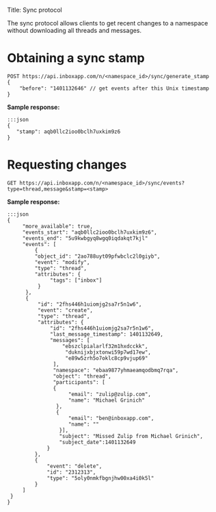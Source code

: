 Title: Sync protocol

The sync protocol allows clients to get recent changes to a namespace without
downloading all threads and messages.


# Obtaining a sync stamp

    POST https://api.inboxapp.com/n/<namespace_id>/sync/generate_stamp
    {
        "before": "1401132646" // get events after this Unix timestamp
    }

**Sample response:**
```
:::json
{
   "stamp": aqb0llc2ioo0bclh7uxkim9z6
}
```

# Requesting changes

    GET https://api.inboxapp.com/n/<namespace_id>/sync/events?type=thread,message&stamp=<stamp>

**Sample response:**
```
:::json
{
     "more_available": true,
     "events_start": "aqb0llc2ioo0bclh7uxkim9z6",
     "events_end": "5u9kwbgyq8wgq0iqdakqt7kjl"
     "events": [
         {
         "object_id": "2ao788uyt09pfwbclc2l0giyb",
         "event": "modify",
         "type": "thread",
         "attributes": {
              "tags": ["inbox"]
          }
      },
      {
          "id": "2fhs446h1uiomjg2sa7r5n1w6",
          "event": "create",
          "type": "thread",
          "attributes": {
              "id": "2fhs446h1uiomjg2sa7r5n1w6",
              "last_message_timestamp": 1401132649,
              "messages": [
                  "ebszclpialarlf32m1hxdcckk",
                   "duknijxbjxtonwi59p7wd17ew",
                   "e89w5zrh5o7oklc8cp9vjup69"
               ],
               "namespace": "ebaa9877yhmaeamqodbmq7rqa",
               "object": "thread",
               "participants": [
               {
                    "email": "zulip@zulip.com",
                    "name": "Michael Grinich"
                },
                {
                    "email": "ben@inboxapp.com",
                    "name": ""
                 }],
                 "subject": "Missed Zulip from Michael Grinich",
                 "subject_date":1401132649
             }
         },
         {
             "event": "delete",
             "id": "2312313",
             "type": "5oly0nmkfbgnjhw00xa4i0k5l"
         }
     ]
 }
}
